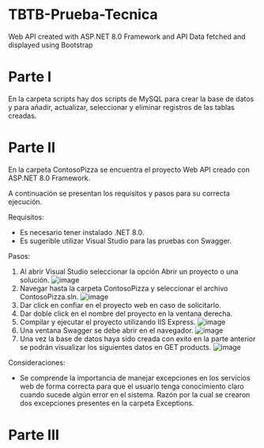 # TBTB-Prueba-Tecnica
Web API created with ASP.NET 8.0 Framework and API Data fetched and displayed using Bootstrap

# Parte I
En la carpeta scripts hay dos scripts de MySQL para crear la base de datos y para añadir, actualizar, seleccionar y eliminar registros de las tablas creadas.

# Parte II
En la carpeta ContosoPizza se encuentra el proyecto Web API creado con ASP.NET 8.0 Framework.

A continuación se presentan los requisitos y pasos para su correcta ejecución.

Requisitos:
  - Es necesario tener instalado .NET 8.0.
  - Es sugerible utilizar Visual Studio para las pruebas con Swagger.

Pasos:
  1. Al abrir Visual Studio seleccionar la opción Abrir un proyecto o una solución.
     ![image](https://github.com/user-attachments/assets/69603e31-8b89-47a6-bbcd-e192a59bba76)
  2. Navegar hasta la carpeta ContosoPizza y seleccionar el archivo ContosoPizza.sln.
     ![image](https://github.com/user-attachments/assets/f9e6012b-1aa7-4652-9449-79635948c1cd)
  3. Dar click en confiar en el proyecto web en caso de solicitarlo.
  4. Dar doble click en el nombre del proyecto en la ventana derecha.
  5. Compilar y ejecutar el proyecto utilizando IIS Express.
     ![image](https://github.com/user-attachments/assets/4f53ba68-7a37-4dd6-8b62-0ca63f91aeaa)
  6. Una ventana Swagger se debe abrir en el navegador.
     ![image](https://github.com/user-attachments/assets/ed99c9ed-b109-402e-8e4c-9c252eda7c4f)
  7. Una vez la base de datos haya sido creada con exito en la parte anterior se podrán visualizar los siguientes datos en GET products.
     ![image](https://github.com/user-attachments/assets/12211445-e981-42df-9acc-407894ed3eb6)

Consideraciones:
   - Se comprende la importancia de manejar excepciones en los servicios web de forma correcta para que el usuario tenga conocimiento claro cuando sucede algún error en el sistema.
     Razón por la cual se crearon dos excepciones presentes en la carpeta Exceptions.

# Parte III






